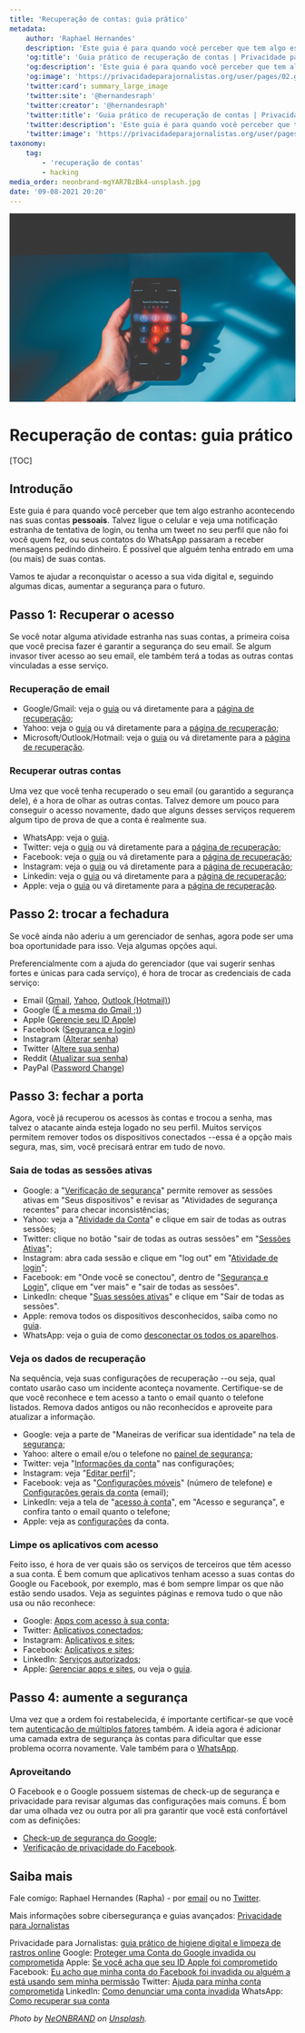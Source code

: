 ```yaml
---
title: 'Recuperação de contas: guia prático'
metadata:
    author: 'Raphael Hernandes'
    description: 'Este guia é para quando você perceber que tem algo estranho acontecendo nas suas contas. Talvez ligue o celular e veja uma notificação estranha de tentativa de login, ou tenha um tweet no seu perfil que não foi você quem fez, ou seus contatos do WhatsApp passaram a receber mensagens pedindo dinheiro. Vamos te ajudar a reconquistar o acesso a sua vida digital e, seguindo algumas dicas, aumentar a segurança para o futuro.'
    'og:title': 'Guia prático de recuperação de contas | Privacidade para Jornalistas'
    'og:description': 'Este guia é para quando você perceber que tem algo estranho acontecendo nas suas contas. Talvez ligue o celular e veja uma notificação estranha de tentativa de login, ou tenha um tweet no seu perfil que não foi você quem fez, ou seus contatos do WhatsApp passaram a receber mensagens pedindo dinheiro. Vamos te ajudar a reconquistar o acesso a sua vida digital e, seguindo algumas dicas, aumentar a segurança para o futuro.'
    'og:image': 'https://privacidadeparajornalistas.org/user/pages/02.guias/16.recuperacao-de-contas-guia-pratico/neonbrand-mgYAR7BzBk4-unsplash.jpg'
    'twitter:card': summary_large_image
    'twitter:site': '@hernandesraph'
    'twitter:creator': '@hernandesraph'
    'twitter:title': 'Guia prático de recuperação de contas | Privacidade para Jornalistas'
    'twitter:description': 'Este guia é para quando você perceber que tem algo estranho acontecendo nas suas contas. Talvez ligue o celular e veja uma notificação estranha de tentativa de login, ou tenha um tweet no seu perfil que não foi você quem fez, ou seus contatos do WhatsApp passaram a receber mensagens pedindo dinheiro. Vamos te ajudar a reconquistar o acesso a sua vida digital e, seguindo algumas dicas, aumentar a segurança para o futuro.'
    'twitter:image': 'https://privacidadeparajornalistas.org/user/pages/02.guias/16.recuperacao-de-contas-guia-pratico/neonbrand-mgYAR7BzBk4-unsplash.jpg'
taxonomy:
    tag:
        - 'recuperação de contas'
        - hacking
media_order: neonbrand-mgYAR7BzBk4-unsplash.jpg
date: '09-08-2021 20:20'
---
```


![](neonbrand-mgYAR7BzBk4-unsplash.jpg)

# Recuperação de contas: guia prático

[TOC]

## Introdução

Este guia é para quando você perceber que tem algo estranho acontecendo nas suas contas **pessoais**. Talvez ligue o celular e veja uma notificação estranha de tentativa de login, ou tenha um tweet no seu perfil que não foi você quem fez, ou seus contatos do WhatsApp passaram a receber mensagens pedindo dinheiro. É possível que alguém tenha entrado em uma (ou mais) de suas contas.

Vamos te ajudar a reconquistar o acesso a sua vida digital e, seguindo algumas dicas, aumentar a segurança para o futuro.

## Passo 1: Recuperar o acesso

Se você notar alguma atividade estranha nas suas contas, a primeira coisa que você precisa fazer é garantir a segurança do seu email. Se algum invasor tiver acesso ao seu email, ele também terá a todas as outras contas vinculadas a esse serviço.

### Recuperação de email

* Google/Gmail: veja o [guia](https://support.google.com/accounts/answer/6294825?hl=pt-BR) ou vá diretamente para a [página de recuperação](https://accounts.google.com/signin/recovery);
* Yahoo: veja o [guia](https://br.ajuda.yahoo.com/kb/account) ou vá diretamente para a [página de recuperação](https://login.yahoo.com/account/challenge/username?ref=recovery&authMechanism=secondary&done=https%3A%2F%2Fwww.yahoo.com%2F&sessionIndex=Qw--);
* Microsoft/Outlook/Hotmail: veja o [guia](https://support.microsoft.com/pt-br/account-billing/ajuda-com-o-formul%C3%A1rio-de-recupera%C3%A7%C3%A3o-de-conta-microsoft-b19c02d1-a782-dee6-93c3-dc8113b20c42) ou vá diretamente para a [página de recuperação](https://account.live.com/password/reset).

### Recuperar outras contas

Uma vez que você tenha recuperado o seu email (ou garantido a segurança dele), é a hora de olhar as outras contas. Talvez demore um pouco para conseguir o acesso novamente, dado que alguns desses serviços requerem algum tipo de prova de que a conta é realmente sua.

* WhatsApp: veja o [guia](https://faq.whatsapp.com/general/account-and-profile/stolen-accounts).
* Twitter: veja o [guia](https://help.twitter.com/pt/safety-and-security) ou vá diretamente para a [página de recuperação](https://twitter.com/account/begin_password_reset);
* Facebook: veja o [guia](https://www.facebook.com/help/231208473756221) ou vá diretamente para a [página de recuperação](https://www.facebook.com/login/identify/?ctx=recover&ars=facebook_login);
* Instagram: veja o [guia](https://help.instagram.com/374546259294234) ou vá diretamente para a [página de recuperação](https://www.instagram.com/accounts/password/reset/);
* Linkedin: veja o [guia](https://www.linkedin.com/help/linkedin/answer/56363/reporting-a-hacked-account?lang=pt) ou vá diretamente para a [página de recuperação](https://www.linkedin.com/uas/request-password-reset);
* Apple: veja o [guia](https://support.apple.com/pt-br/HT204921) ou vá diretamente para a [página de recuperação](https://iforgot.apple.com/).

## Passo 2: trocar a fechadura

Se você ainda não aderiu a um gerenciador de senhas, agora pode ser uma boa oportunidade para isso. Veja algumas opções aqui.

Preferencialmente com a ajuda do gerenciador (que vai sugerir senhas fortes e únicas para cada serviço), é hora de trocar as credenciais de cada serviço:

* Email ([Gmail](https://support.google.com/accounts/answer/41078?co=GENIE.Platform%3DDesktop&hl=pt-br), [Yahoo](https://br.ajuda.yahoo.com/kb/Como-redefinir-ou-alterar-sua-senha-do-Yahoo-sln27051.html), [Outlook (Hotmail)](https://support.microsoft.com/pt-br/office/alterar-sua-senha-no-outlook-com-2138d690-811c-4545-b2f3-e4dbe80c9735))
* Google ([É a mesma do Gmail ;)](https://support.google.com/accounts/answer/41078?co=GENIE.Platform%3DDesktop&hl=pt-br))
* Apple ([Gerencie seu ID Apple](https://appleid.apple.com/account/manage))
* Facebook ([Segurança e login](https://www.facebook.com/settings?tab=security))
* Instagram ([Alterar senha](https://www.instagram.com/accounts/password/change/))
* Twitter ([Altere sua senha](https://twitter.com/settings/password))
* Reddit ([Atualizar sua senha](https://www.reddit.com/prefs/update/))
* PayPal ([Password Change](https://www.paypal.com/myaccount/security/password/change))

## Passo 3: fechar a porta

Agora, você já recuperou os acessos às contas e trocou a senha, mas talvez o atacante ainda esteja logado no seu perfil. Muitos serviços permitem remover todos os dispositivos conectados --essa é a opção mais segura, mas, sim, você precisará entrar em tudo de novo.

### Saia de todas as sessões ativas

* Google: a "[Verificação de segurança](https://myaccount.google.com/security-checkup/)" permite remover as sessões ativas em "Seus dispositivos" e revisar as "Atividades de segurança recentes" para checar inconsistências;
* Yahoo: veja a "[Atividade da Conta](https://login.yahoo.com/account/activity)" e clique em sair de todas as outras sessões;
* Twitter: clique no botão "sair de todas as outras sessões" em "[Sessões Ativas](https://twitter.com/settings/sessions)";
* Instagram: abra cada sessão e clique em "log out" em "[Atividade de login](https://www.instagram.com/session/login_activity/)";
* Facebook: em "Onde você se conectou", dentro de "[Segurança e Login](https://www.facebook.com/settings?tab=security)", clique em "ver mais" e "sair de todas as sessões".
* LinkedIn: cheque "[Suas sessões ativas](https://www.linkedin.com/psettings/sessions)" e clique em "Sair de todas as sessões".
* Apple: remova todos os dispositivos desconhecidos, saiba como no [guia](https://support.apple.com/pt-br/HT205064).
* WhatsApp: veja o guia de como [desconectar os todos os aparelhos](https://faq.whatsapp.com/web/download-and-installation/how-to-log-in-or-out).

### Veja os dados de recuperação

Na sequência, veja suas configurações de recuperação --ou seja, qual contato usarão caso um incidente aconteça novamente. Certifique-se de que você reconhece e tem acesso a tanto o email quanto o telefone listados. Remova dados antigos ou não reconhecidos e aproveite para atualizar a informação.

* Google: veja a parte de "Maneiras de verificar sua identidade" na tela de [segurança](https://myaccount.google.com/security);
* Yahoo: altere o email e/ou o telefone no [painel de segurança](https://login.yahoo.com/account/security);
* Twitter: veja "[Informações da conta](https://twitter.com/settings/your_twitter_data/account)" nas configurações;
* Instagram: veja "[Editar perfil](https://www.instagram.com/accounts/edit/)";
* Facebook: veja as "[Configurações móveis](https://www.facebook.com/settings?tab=mobile)" (número de telefone) e [Configurações gerais da conta](https://www.facebook.com/settings?tab=account) (email);
* LinkedIn: veja a tela de "[acesso à conta](https://www.linkedin.com/psettings/sign-in-and-security)", em "Acesso e segurança", e confira tanto o email quanto o telefone;
* Apple: veja as [configurações](https://appleid.apple.com/account/manage) da conta.

### Limpe os aplicativos com acesso

Feito isso, é hora de ver quais são os serviços de terceiros que têm acesso a sua conta. É bem comum que aplicativos tenham acesso a suas contas do Google ou Facebook, por exemplo, mas é bom sempre limpar os que não estão sendo usados. Veja as seguintes páginas e remova tudo o que não usa ou não reconhece:

* Google: [Apps com acesso à sua conta](https://myaccount.google.com/permissions);
* Twitter: [Aplicativos conectados](https://twitter.com/settings/connected_apps);
* Instagram: [Aplicativos e sites](https://www.instagram.com/accounts/manage_access/);
* Facebook: [Aplicativos e sites](https://www.facebook.com/settings?tab=applications&ref=settings);
* LinkedIn: [Serviços autorizados](https://www.linkedin.com/psettings/permitted-services);
* Apple: [Gerenciar apps e sites](https://appleid.apple.com/account/manage), ou veja o [guia](https://support.apple.com/pt-br/HT210426).

## Passo 4: aumente a segurança

Uma vez que a ordem foi restabelecida, é importante certificar-se que você tem [autenticação de múltiplos fatores](/guias/higiene-digital-e-limpeza-de-rastros-online-guia-pratico#passo3configuraesdeprivacidadeea-...) também. A ideia agora é adicionar uma camada extra de segurança às contas para dificultar que esse problema ocorra novamente. Vale também para o [WhatsApp](https://faq.whatsapp.com/general/verification/about-two-step-verification?category=5245245).

### Aproveitando

O Facebook e o Google possuem sistemas de check-up de segurança e privacidade para revisar algumas das configurações mais comuns. É bom dar uma olhada vez ou outra por ali pra garantir que você está confortável com as definições:

* [Check-up de segurança do Google](https://myaccount.google.com/security-checkup);
* [Verificação de privacidade do Facebook](https://www.facebook.com/privacy/checkup/?source=settings_and_privacy).

## Saiba mais

Fale comigo: Raphael Hernandes (Rapha) - por [email](mailto:r@privacidadeparajornalistas.org) ou no [Twitter](https://twitter.com/hernandesraph).

Mais informações sobre cibersegurança e guias avançados: [Privacidade para Jornalistas](https://privacidadeparajornalistas.org/)

Privacidade para Jornalistas: [guia prático de higiene digital e limpeza de rastros online](guias/higiene-digital-e-limpeza-de-rastros-online-guia-pratico)
Google: [Proteger uma Conta do Google invadida ou comprometida](https://support.google.com/accounts/answer/6294825?hl=pt-BR)
Apple: [Se você acha que seu ID Apple foi comprometido](https://support.apple.com/pt-br/HT204145)
Facebook: [Eu acho que minha conta do Facebook foi invadida ou alguém a está usando sem minha permissão](https://www.facebook.com/help/203305893040179)
Twitter: [Ajuda para minha conta comprometida](https://help.twitter.com/pt/safety-and-security/twitter-account-compromised)
LinkedIn: [Como denunciar uma conta invadida](https://www.linkedin.com/help/linkedin/answer/56363/reporting-a-hacked-account)
WhatsApp: [Como recuperar sua conta](https://faq.whatsapp.com/general/account-and-profile/stolen-accounts)

_Photo by [NeONBRAND](https://unsplash.com/@neonbrand?utm_source=unsplash&utm_medium=referral&utm_content=creditCopyText) on [Unsplash](https://unsplash.com/s/photos/cybersecurity?utm_source=unsplash&utm_medium=referral&utm_content=creditCopyText)._
